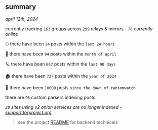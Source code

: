 
## summary
_april 12th, 2024_

currently tracking `163` groups across `299` relays & mirrors - _`76` currently online_

⏲ there have been `14` posts within the `last 24 hours`

🦈 there have been `94` posts within the `month of april`

🪐 there have been `667` posts within the `last 90 days`

🏚 there have been `727` posts within the `year of 2024`

🦕 there have been `10009` posts `since the dawn of ransomwatch`

there are `96` custom parsers indexing posts

_`20` sites using v2 onion services are no longer indexed - [support.torproject.org](https://support.torproject.org/onionservices/v2-deprecation/)_

> see the project [README](https://github.com/joshhighet/ransomwatch#ransomwatch--) for backend technicals
